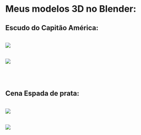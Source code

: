 # Meus modelos 3D no Blender:

## Escudo do Capitão América:
<br>
<img src="Escudo 3D.png"> </a>
<br>
<br>
<br>
<img src="Escudo2.png"> </a>
<br>
<br>
<br>
<br>

## Cena Espada de prata:
<br>
<img src="Cena espada finalizada.png">
<br>
<br>
<br>
<img src="espada final zoom.png">
<br>
<br>
<br>

